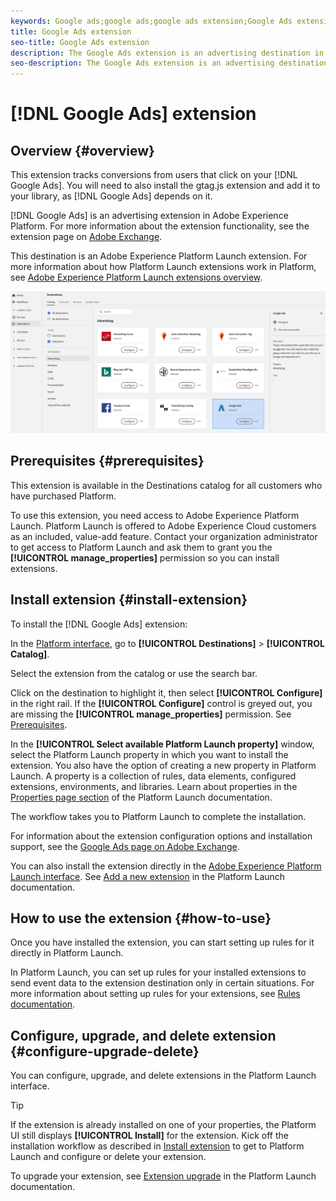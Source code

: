 ```yaml
---
keywords: Google ads;google ads;google ads extension;Google Ads extension
title: Google Ads extension
seo-title: Google Ads extension
description: The Google Ads extension is an advertising destination in Adobe Experience Platform. For more information about the extension functionality, see the extension page on Adobe Exchange.
seo-description: The Google Ads extension is an advertising destination in Adobe Experience Platform. For more information about the extension functionality, see the extension page on Adobe Exchange.
---
```


# [!DNL Google Ads] extension

## Overview {#overview}

This extension tracks conversions from users that click on your [!DNL Google Ads]. You will need to also install the gtag.js extension and add it to your library, as [!DNL Google Ads] depends on it.

[!DNL Google Ads] is an advertising extension in Adobe Experience Platform. For more information about the extension functionality, see the extension page on [Adobe Exchange](https://www.adobeexchange.com/experiencecloud.details.101383.google-ads.html).

This destination is an Adobe Experience Platform Launch extension. For more information about how Platform Launch extensions work in Platform, see [Adobe Experience Platform Launch extensions overview](../launch-extensions/overview.md).

![Google Ads extension](../../assets/catalog/advertising/google-ads-extension/catalog.png)

## Prerequisites {#prerequisites}

This extension is available in the Destinations catalog for all customers who have purchased Platform.

To use this extension, you need access to Adobe Experience Platform Launch. Platform Launch is offered to Adobe Experience Cloud customers as an included, value-add feature. Contact your organization administrator to get access to Platform Launch and ask them to grant you the **[!UICONTROL manage_properties]** permission so you can install extensions.

## Install extension {#install-extension}

To install the [!DNL Google Ads] extension:

In the [Platform interface](http://platform.adobe.com/), go to **[!UICONTROL Destinations]** > **[!UICONTROL Catalog]**.

Select the extension from the catalog or use the search bar.

Click on the destination to highlight it, then select **[!UICONTROL Configure]** in the right rail. If the **[!UICONTROL Configure]** control is greyed out, you are missing the **[!UICONTROL manage_properties]** permission. See [Prerequisites](#prerequisites).

In the **[!UICONTROL Select available Platform Launch property]** window, select the Platform Launch property in which you want to install the extension. You also have the option of creating a new property in Platform Launch. A property is a collection of rules, data elements, configured extensions, environments, and libraries. Learn about properties in the [Properties page section](https://experienceleague.adobe.com/docs/launch/using/reference/admin/companies-and-properties.html#properties-page) of the Platform Launch documentation.

The workflow takes you to Platform Launch to complete the installation. 

For information about the extension configuration options and installation support, see the [Google Ads page on Adobe Exchange](https://www.adobeexchange.com/experiencecloud.details.101383.google-ads.html).

You can also install the extension directly in the [Adobe Experience Platform Launch interface](https://launch.adobe.com/). See [Add a new extension](https://experienceleague.adobe.com/docs/launch/using/reference/manage-resources/extensions/overview.html?lang=en#add-a-new-extension) in the Platform Launch documentation.

## How to use the extension {#how-to-use}

Once you have installed the extension, you can start setting up rules for it directly in Platform Launch.

In Platform Launch, you can set up rules for your installed extensions to send event data to the extension destination only in certain situations. For more information about setting up rules for your extensions, see [Rules documentation](https://experienceleague.adobe.com/docs/launch/using/reference/manage-resources/rules.html).

## Configure, upgrade, and delete extension {#configure-upgrade-delete}

You can configure, upgrade, and delete extensions in the Platform Launch interface.

>[!TIP]
>
>If the extension is already installed on one of your properties, the Platform UI still displays **[!UICONTROL Install]** for the extension. Kick off the installation workflow as described in [Install extension](#install-extension) to get to Platform Launch and configure or delete your extension.

To upgrade your extension, see [Extension upgrade](https://experienceleague.adobe.com/docs/launch/using/reference/manage-resources/extensions/extension-upgrade.html) in the Platform Launch documentation.






